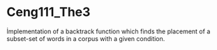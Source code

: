 # Ceng111_The3
İmplementation of a backtrack function which finds the placement of a subset-set of words in a corpus with a given condition.
